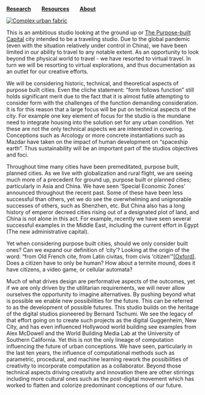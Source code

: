 **[Research](https://steenblikrs.github.io/2021-Spring-Studio/Research)** &nbsp; &nbsp; &nbsp;        **[Resources](https://steenblikrs.github.io/2021-Spring-Studio/Resources)**  &nbsp; &nbsp; &nbsp;    **[About](https://steenblikrs.github.io/2021-Spring-Studio/About)**

[![Complex urban fabric](https://github.com/steenblikrs/2021-Spring-Studio/blob/gh-pages/assets/substrateBW1000.jpg?raw=true "Complex Urban Fabric")](http://www.complexification.net)

This is an ambitious studio looking at the ground up or [The Purpose-built Capital](https://en.tempo.co/read/1234359/7-capital-cities-that-were-built-from-scratch) city intended to be a traveling studio. Due to the global pandemic (even with the situation relatively under control in China), we have been limited in our ability to travel to any notable extent. As an opportunity to look beyond the physical world to travel - we have resorted to virtual travel. In turn we will be resorting to virtual explorations, and thus documentation as an outlet for our creative efforts.

We will be considering historic, technical, and theoretical aspects of purpose built cities. Even the cliche statement: “form follows function” still holds significant merit due to the fact that it is almost futile attempting to consider form with the challenges of the function demanding consideration. It is for this reason that a large focus will be put on technical aspects of the city. For example one key element of focus for the studio is the mundane need to integrate housing into the solution set for any urban condition. Yet these are not the only technical aspects we are interested in covering. Conceptions such as Arcology or more concrete instantiations such as Mazdar have taken on the impact of human development on “spaceship earth”. Thus sustainability will be an important part of the studios objectives and foci.

Throughout time many cities have been premeditated, purpose built, planned cities. As we live with globalization and rural flight, we are seeing much more of a precedent for ground up, purpose built or planned cities; particularly in Asia and China. We have seen ‘Special Economic Zones’ announced throughout the recent past. Some of these have been less successful than others, yet we do see the overwhelming and unignorable successes of others, such as Shenzhen, etc. But China also has a long history of emperor decreed cities rising out of a designated plot of land, and China is not alone in this act. For example, recently we have seen several successful examples in the Middle East, including the current effort in Egypt (The new administrative capital). 

Yet when considering purpose built cities, should we only consider built ones? Can we expand our definition of ‘city’? Looking at the origin of the word: “from Old French cite, from Latin civitas, from civis ‘citizen’”[(Oxford)](https://www.lexico.com/definition/city). Does a citizen have to only be human? How about a termite mound, does it have citizens, a video game, or cellular automata?

Much of what drives design are performative aspects of the outcomes, yet if we are only driven by the utilitarian requirements, we will never allow ourselves the opportunity to imagine alternatives. By pushing beyond what is possible we enable new possibilities for the future. This can be referred to as the development of possible futures. This studio builds on the heritage of the digital studios pioneered by Bernard Tschumi. We see the legacy of that effort going on to create such projects as the digital Guggenheim, New City, and has even influenced Hollywood world building see examples from Alex McDowell and the World Building Media Lab at the University of Southern California. Yet this is not the only lineage of computation influencing the future of urban conceptions. We have seen, particularly in the last ten years, the influence of computational methods such as parametric, procedural, and machine learning rework the possibilities of creativity to incorporate computation as a collaborator. Beyond those technical aspects driving creativity and innovation there are other stirrings including more cultural ones such as the post-digital movement which has worked to flatten and colorize predominant conceptions of our future.

 

